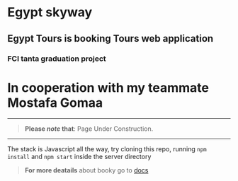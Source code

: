 # Egypt skyway

## Egypt Tours is booking Tours web application

### FCI tanta graduation project

# In cooperation with my teammate Mostafa Gomaa
---

> **Please _note_ that**: Page Under Construction.

---

The stack is Javascript all the way, try cloning this repo, running `npm install` and `npm start` inside the server directory

> **For more deatails** about booky go to [docs](docs/)
